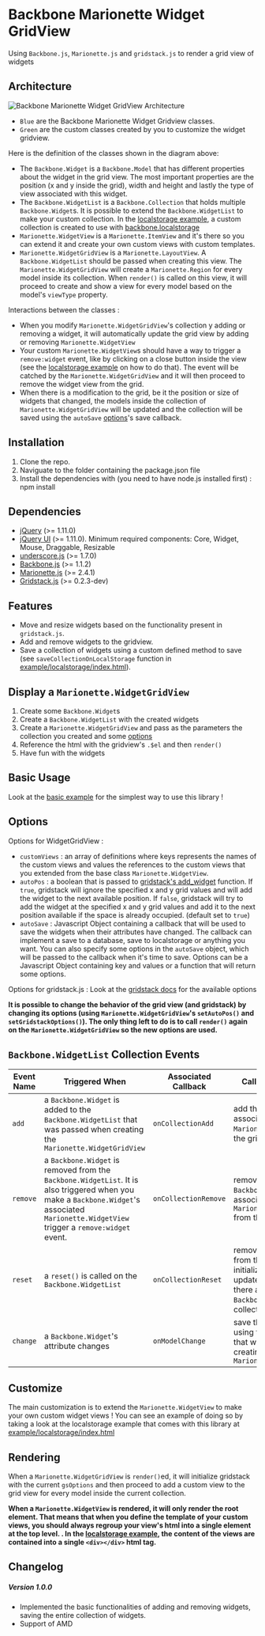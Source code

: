 # Backbone Marionette Widget GridView

Using `Backbone.js`, `Marionette.js` and `gridstack.js` to render a grid view of widgets

## Architecture
![Backbone Marionette Widget GridView Architecture](http://s28.postimg.org/bgwl4u7tp/gridview_arch_1.png)

- `Blue` are the Backbone Marionette Widget Gridview classes.
- `Green` are the custom classes created by you to customize the widget gridview.


Here is the definition of the classes shown in the diagram above:
- The `Backbone.Widget` is a `Backbone.Model` that has different properties about the widget in the grid view. The most important properties are the position (x and y inside the grid), width and height and lastly the type of view associated with this widget.
- The `Backbone.WidgetList` is a `Backbone.Collection` that holds multiple `Backbone.Widget`s. It is possible to extend the `Backbone.WidgetList` to make your custom collection. In the [localstorage example](https://github.com/Interfacing/backbone-marionette-widget-gridview/blob/master/example/localstorage/index.html), a custom collection is created to use with [backbone.localstorage](https://github.com/jeromegn/Backbone.localStorage)
- `Marionette.WidgetView` is a `Marionette.ItemView` and it's there so you can extend it and create your own custom views with custom templates. 
- `Marionette.WidgetGridView` is a `Marionette.LayoutView`. A `Backbone.WidgetList` should be passed when creating this view. The `Marionette.WidgetGridView` will create a `Marionette.Region` for every model inside its collection. When `render()` is called on this view, it will proceed to create and show a view for every model based on the model's `viewType` property. 

Interactions between the classes :
- When you modify `Marionette.WidgetGridView`'s collection y adding or removing a widget, it will automatically update the grid view by adding or removing `Marionette.WidgetView`
- Your custom `Marionette.WidgetView`s should have a way to trigger a `remove:widget` event, like by clicking on a close button inside the view (see the [localstorage example](https://github.com/Interfacing/backbone-marionette-widget-gridview/blob/master/example/localstorage/index.html) on how to do that). The event will be catched by the `Marionette.WidgetGridView` and it will then proceed to remove the widget view from the grid.
- When there is a modification to the grid, be it the position or size of widgets that changed, the models inside the collection of `Marionette.WidgetGridView` will be updated and the collection will be saved using the `autoSave` [options](#options)'s save callback.

## Installation
1. Clone the repo.
2. Naviguate to the folder containing the package.json file
3. Install the dependencies with (you need to have node.js installed first) : npm install

## Dependencies
* [jQuery](http://jquery.com) (>= 1.11.0) 
* [jQuery UI](http://jqueryui.com) (>= 1.11.0). Minimum required components: Core, Widget, Mouse, Draggable, Resizable
* [underscore.js](http://underscorejs.org) (>= 1.7.0)
* [Backbone.js](http://backbonejs.org) (>= 1.1.2)
* [Marionette.js](http://marionettejs.com/docs/v2.4.1) (>= 2.4.1)
* [Gridstack.js](http://troolee.github.io/gridstack.js/) (>= 0.2.3-dev)

## Features
- Move and resize widgets based on the functionality present in `gridstack.js`.
- Add and remove widgets to the gridview.
- Save a collection of widgets using a custom defined method to save (see `saveCollectionOnLocalStorage` function in [example/localstorage/index.html](https://github.com/Interfacing/backbone-marionette-widget-gridview/blob/master/example/localstorage/index.html)).

## Display a  `Marionette.WidgetGridView`
1. Create some `Backbone.Widget`s
2. Create a `Backbone.WidgetList` with the created widgets
3. Create a `Marionette.WidgetGridView` and pass as the parameters the collection you created and some [options](#options)
4. Reference the html with the gridview's `.$el` and then `render()`
5. Have fun with the widgets

## Basic Usage
Look at the [basic example](https://github.com/Interfacing/backbone-marionette-widget-gridview/blob/master/example/basic/index.html) for the simplest way to use this library !

## Options
Options for WidgetGridView :
- `customViews` : an array of definitions where keys represents the names of the custom views and values the references to the custom views that you extended from the base class `Marionette.WidgetView`.
- `autoPos` : a boolean that is passed to [gridstack's add_widget](https://github.com/troolee/gridstack.js/blob/master/README.md#add_widgetel-x-y-width-height-auto_position) function. If `true`, gridstack will ignore the specified x and y grid values and will add the widget to the next available position. If `false`, gridstack will try to add the widget at the specified x and y grid values and add it to the next position available if the space is already occupied. (default set to `true`)
- `autoSave` : Javascript Object containing a callback that will be used to save the widgets when their attributes have changed. The callback can implement a save to a database, save to localstorage or anything you want. You can also specify some options in the `autoSave` object, which will be passed to the callback when it's time to save. Options can be a Javascript Object containing key and values or a function that will return some options.

Options for gridstack.js : Look at the [gridstack docs](https://github.com/troolee/gridstack.js#options) for the available options

**It is possible to change the behavior of the grid view (and gridstack) by changing its options (using `Marionette.WidgetGridView`'s `setAutoPos()` and `setGridstackOptions()`). The only thing left to do is to call `render()` again on the `Marionette.WidgetGridView` so the new options are used.**

## `Backbone.WidgetList` Collection Events

| Event Name    | Triggered When | Associated Callback     | Callback functionality |
| ------------- | -------------- | ----------------------- | ---------------------- |
| `add`    |  a `Backbone.Widget` is added to the `Backbone.WidgetList` that was passed when creating the `Marionette.WidgetGridView` | `onCollectionAdd`  | add the `Backbone.Widget`'s associated `Marionette.WidgetView` to the gridview |
| `remove`    | a `Backbone.Widget` is removed from the `Backbone.WidgetList`. It is also triggered when you make a `Backbone.Widget`'s associated `Marionette.WidgetView` trigger a `remove:widget` event. | `onCollectionRemove` |  remove the `Backbone.Widget`'s associated `Marionette.WidgetView` from the gridview | 
| `reset`    | a `reset()` is called on the `Backbone.WidgetList` | `onCollectionReset`     |  remove all the widgets from the gridview, re-initialize `Gridstack` and update the gridview if there are new `Backbone.Widget` in the collection |
| `change`    | a `Backbone.Widget`'s attribute changes | `onModelChange`     |  save the entire collection using the save callback that was passed when creating the `Marionette.WidgetGridView` |


## Customize
The main customization is to extend the `Marionette.WidgetView` to make your own custom widget views !
You can see an example of doing so by taking a look at the localstorage example that comes with this library at [example/localstorage/index.html](https://github.com/Interfacing/backbone-marionette-widget-gridview/blob/master/example/localstorage/index.html)


## Rendering
 When a `Marionette.WidgetGridView` is `render()`ed, it will initialize gridstack with the current `gsOptions` and then proceed to add a custom view to the grid view for every model inside the current collection.

**When a `Marionette.WidgetView` is rendered, it will only render the root element. That means that when you define the template of your custom views, you should always regroup your view's html into a single element at the top level. . In the [localstorage example](https://github.com/Interfacing/backbone-marionette-widget-gridview/blob/marionette-logic/example/localstorage/index.html), the content of the views are contained into a single `<div></div>` html tag.**


## Changelog

##### Version 1.0.0
- Implemented the basic functionalities of adding and removing widgets, saving the entire collection of widgets.
- Support of AMD
